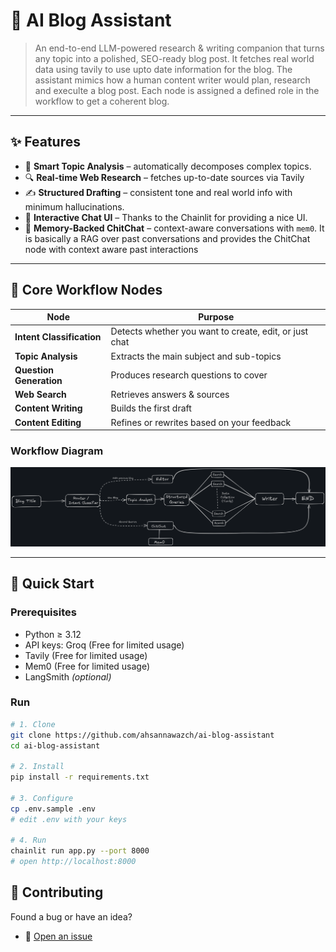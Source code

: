 # 🤖 AI Blog Assistant  
> An end-to-end LLM-powered research & writing companion that turns any topic into a polished, SEO-ready blog post. It fetches real world data using tavily to use upto date information for the blog. The assistant mimics how  a human content writer would plan, research and execulte a blog post. Each node is assigned a defined role in the workflow to get a coherent blog. 

---

## ✨ Features

- 🧠 **Smart Topic Analysis** – automatically decomposes complex topics.  
- 🔍 **Real-time Web Research** – fetches up-to-date sources via Tavily  
- ✍️ **Structured Drafting** – consistent tone and real world info with minimum hallucinations.
- 🎯 **Interactive Chat UI** – Thanks to the Chainlit for providing a nice UI. 
- 💬 **Memory-Backed ChitChat** – context-aware conversations with `mem0`. It is basically a RAG over past conversations and provides the ChitChat node with context aware past interactions

---

## 🧩 Core Workflow Nodes
| Node | Purpose |
|------|---------|
| **Intent Classification** | Detects whether you want to create, edit, or just chat |
| **Topic Analysis** | Extracts the main subject and sub-topics |
| **Question Generation** | Produces research questions to cover |
| **Web Search** | Retrieves answers & sources |
| **Content Writing** | Builds the first draft |
| **Content Editing** | Refines or rewrites based on your feedback |

### Workflow Diagram

![Workflow Diagram](https://github.com/ahsannawazch/ai-blog-assistant/blob/master/workflow/workflow%20ai%20blog%20assistant.png?raw=true)

---

## 🚀 Quick Start

### Prerequisites
- Python ≥ 3.12  
- API keys: Groq (Free for limited usage) 
- Tavily (Free for limited usage)
- Mem0 (Free for limited usage)
- LangSmith *(optional)*

### Run
```bash
# 1. Clone
git clone https://github.com/ahsannawazch/ai-blog-assistant
cd ai-blog-assistant

# 2. Install
pip install -r requirements.txt

# 3. Configure
cp .env.sample .env
# edit .env with your keys

# 4. Run
chainlit run app.py --port 8000
# open http://localhost:8000
```

## 🤝 Contributing
Found a bug or have an idea?  
- 🐛 [Open an issue](https://github.com/ahsannawazch/ai-blog-assistant/issues)


